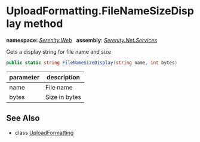 # UploadFormatting.FileNameSizeDisplay method
**namespace:** *[Serenity.Web](../../README.md#serenity.web-namespace)*   **assembly**: *[Serenity.Net.Services](../../README.md)*

Gets a display string for file name and size

```csharp
public static string FileNameSizeDisplay(string name, int bytes)
```

| parameter | description |
| --- | --- |
| name | File name |
| bytes | Size in bytes |

## See Also

* class [UploadFormatting](../UploadFormatting.md)